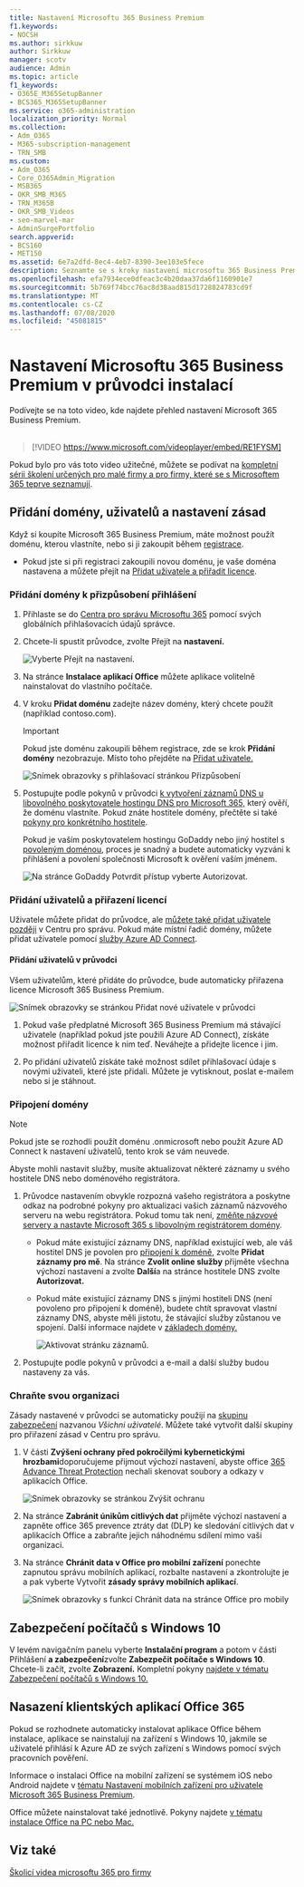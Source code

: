 ```yaml
---
title: Nastavení Microsoftu 365 Business Premium
f1.keywords:
- NOCSH
ms.author: sirkkuw
author: Sirkkuw
manager: scotv
audience: Admin
ms.topic: article
f1_keywords:
- O365E_M365SetupBanner
- BCS365_M365SetupBanner
ms.service: o365-administration
localization_priority: Normal
ms.collection:
- Adm_O365
- M365-subscription-management
- TRN_SMB
ms.custom:
- Adm_O365
- Core_O365Admin_Migration
- MSB365
- OKR_SMB_M365
- TRN_M365B
- OKR_SMB_Videos
- seo-marvel-mar
- AdminSurgePortfolio
search.appverid:
- BCS160
- MET150
ms.assetid: 6e7a2dfd-8ec4-4eb7-8390-3ee103e5fece
description: Seznamte se s kroky nastavení microsoftu 365 Business Premium, včetně přidání domény a uživatelů, nastavení zásad zabezpečení a dalších.
ms.openlocfilehash: efa7934ece0dfeac3c4b20daa37da6f1160901e7
ms.sourcegitcommit: 5b769f74bcc76ac8d38aad815d1728824783cd9f
ms.translationtype: MT
ms.contentlocale: cs-CZ
ms.lasthandoff: 07/08/2020
ms.locfileid: "45081815"
---
```

# <a name="set-up-microsoft-365-business-premium-in-the-setup-wizard"></a>Nastavení Microsoftu 365 Business Premium v průvodci instalací

Podívejte se na toto video, kde najdete přehled nastavení Microsoft 365 Business Premium.<br><br>

> [!VIDEO https://www.microsoft.com/videoplayer/embed/RE1FYSM] 

Pokud bylo pro vás toto video užitečné, můžete se podívat na [kompletní sérii školení určených pro malé firmy a pro firmy, které se s Microsoftem 365 teprve seznamují](https://support.microsoft.com/office/6ab4bbcd-79cf-4000-a0bd-d42ce4d12816).

## <a name="add-your-domain-users-and-set-up-policies"></a>Přidání domény, uživatelů a nastavení zásad

Když si koupíte Microsoft 365 Business Premium, máte možnost použít doménu, kterou vlastníte, nebo si ji zakoupit během [registrace](sign-up.md).

- Pokud jste si při registraci zakoupili novou doménu, je vaše doména nastavena a můžete přejít na [Přidat uživatele a přiřadit licence](#add-users-and-assign-licenses).

### <a name="add-your-domain-to-personalize-sign-in"></a>Přidání domény k přizpůsobení přihlášení

1. Přihlaste se do [Centra pro správu Microsoftu 365](https://admin.microsoft.com) pomocí svých globálních přihlašovacích údajů správce. 

2. Chcete-li spustit průvodce, zvolte Přejít na **nastavení.**

    ![Vyberte Přejít na nastavení.](../media/gotosetupinadmincenter.png)

3. Na stránce **Instalace aplikací Office** můžete aplikace volitelně nainstalovat do vlastního počítače.
    
4. V kroku **Přidat doménu** zadejte název domény, který chcete použít (například contoso.com).

    > [!IMPORTANT]
    > Pokud jste doménu zakoupili během registrace, zde se krok **Přidání domény** nezobrazuje. Místo toho přejděte na [Přidat uživatele.](#add-users-and-assign-licenses)

    ![Snímek obrazovky s přihlašovací stránkou Přizpůsobení](../media/adddomain.png)

    
4. Postupujte podle pokynů v průvodci [k vytvoření záznamů DNS u libovolného poskytovatele hostingu DNS pro Microsoft 365,](https://docs.microsoft.com/office365/admin/get-help-with-domains/create-dns-records-at-any-dns-hosting-provider) který ověří, že doménu vlastníte. Pokud znáte hostitele domény, přečtěte si také [pokyny pro konkrétního hostitele](https://docs.microsoft.com/office365/admin/get-help-with-domains/set-up-your-domain-host-specific-instructions).

    Pokud je vaším poskytovatelem hostingu GoDaddy nebo jiný hostitel s [povoleným doménou](https://docs.microsoft.com/office365/admin/get-help-with-domains/domain-connect), proces je snadný a budete automaticky vyzváni k přihlášení a povolení společnosti Microsoft k ověření vaším jménem.

    ![Na stránce GoDaddy Potvrdit přístup vyberte Autorizovat.](../media/godaddyauth.png)

### <a name="add-users-and-assign-licenses"></a>Přidání uživatelů a přiřazení licencí

Uživatele můžete přidat do průvodce, ale [můžete také přidat uživatele později](add-users-m365b.md) v Centru pro správu. Pokud máte místní řadič domény, můžete přidat uživatele pomocí [služby Azure AD Connect](https://docs.microsoft.com/azure/active-directory/hybrid/how-to-connect-install-express).

#### <a name="add-users-in-the-wizard"></a>Přidání uživatelů v průvodci

Všem uživatelům, které přidáte do průvodce, bude automaticky přiřazena licence Microsoft 365 Business Premium.

![Snímek obrazovky se stránkou Přidat nové uživatele v průvodci](../media/addnewuserspage.png)

1. Pokud vaše předplatné Microsoft 365 Business Premium má stávající uživatele (například pokud jste použili Azure AD Connect), získáte možnost přiřadit licence k nim teď. Neváhejte a přidejte licence i jim.

2. Po přidání uživatelů získáte také možnost sdílet přihlašovací údaje s novými uživateli, které jste přidali. Můžete je vytisknout, poslat e-mailem nebo si je stáhnout.

### <a name="connect-your-domain"></a>Připojení domény

> [!NOTE]
> Pokud jste se rozhodli použít doménu .onmicrosoft nebo použít Azure AD Connect k nastavení uživatelů, tento krok se vám neuvede.
  
Abyste mohli nastavit služby, musíte aktualizovat některé záznamy u svého hostitele DNS nebo doménového registrátora.
  
1. Průvodce nastavením obvykle rozpozná vašeho registrátora a poskytne odkaz na podrobné pokyny pro aktualizaci vašich záznamů názvového serveru na webu registrátora. Pokud tomu tak není, [změňte názvové servery a nastavte Microsoft 365 s libovolným registrátorem domény](https://docs.microsoft.com/microsoft-365/admin/get-help-with-domains/change-nameservers-at-any-domain-registrar). 

    - Pokud máte existující záznamy DNS, například existující web, ale váš hostitel DNS je povolen pro [připojení k doméně](https://docs.microsoft.com/office365/admin/get-help-with-domains/domain-connect), zvolte **Přidat záznamy pro mě**. Na stránce **Zvolit online služby** přijměte všechna výchozí nastavení a zvolte **Další**a na stránce hostitele DNS zvolte **Autorizovat.**
    - Pokud máte existující záznamy DNS s jinými hostiteli DNS (není povoleno pro připojení k doméně), budete chtít spravovat vlastní záznamy DNS, abyste měli jistotu, že stávající služby zůstanou ve spojení. Další informace najdete v [základech domény.](https://docs.microsoft.com/office365/admin/get-help-with-domains/dns-basics)

        ![Aktivovat stránku záznamů.](../media/activaterecords.png)

2. Postupujte podle pokynů v průvodci a e-mail a další služby budou nastaveny za vás.

### <a name="protect-your-organization"></a>Chraňte svou organizaci 

Zásady nastavené v průvodci se automaticky použijí na [skupinu zabezpečení](https://docs.microsoft.com/office365/admin/create-groups/compare-groups#security-groups) nazvanou *Všichni uživatelé*. Můžete také vytvořit další skupiny pro přiřazení zásad v Centru pro správu.

1. V části **Zvýšení ochrany před pokročilými kybernetickými hrozbami**doporučujeme přijmout výchozí nastavení, abyste office [365 Advance Threat Protection](https://docs.microsoft.com/microsoft-365/security/office-365-security/office-365-atp) nechali skenovat soubory a odkazy v aplikacích Office.

    ![Snímek obrazovky se stránkou Zvýšit ochranu](../media/increasetreatprotection.png)


2. Na stránce **Zabránit únikům citlivých dat** přijměte výchozí nastavení a zapněte office 365 prevence ztráty dat (DLP) ke sledování citlivých dat v aplikacích Office a zabraňte jejich náhodnému sdílení mimo vaši organizaci.

3. Na stránce **Chránit data v Office pro mobilní zařízení** ponechte zapnutou správu mobilních aplikací, rozbalte nastavení a zkontrolujte je a pak vyberte Vytvořit **zásady správy mobilních aplikací**.

    ![Snímek obrazovky s funkcí Chránit data na stránce Office pro mobily](../media/protectdatainmobile.png)


## <a name="secure-windows-10-pcs"></a>Zabezpečení počítačů s Windows 10

V levém navigačním panelu vyberte **Instalační program** a potom v části Přihlášení **a zabezpečení**zvolte **Zabezpečit počítače s Windows 10**. Chcete-li začít, zvolte **Zobrazení.** Kompletní pokyny [najdete v tématu Zabezpečení počítačů s Windows 10.](secure-win-10-pcs.md)

## <a name="deploy-office-365-client-apps"></a>Nasazení klientských aplikací Office 365

Pokud se rozhodnete automaticky instalovat aplikace Office během instalace, aplikace se nainstalují na zařízení s Windows 10, jakmile se uživatelé přihlásí k Azure AD ze svých zařízení s Windows pomocí svých pracovních pověření.

Informace o instalaci Office na mobilní zařízení se systémem iOS nebo Android najdete v [tématu Nastavení mobilních zařízení pro uživatele Microsoft 365 Business Premium](set-up-mobile-devices.md).

Office můžete nainstalovat také jednotlivě. Pokyny najdete [v tématu instalace Office na PC nebo Mac.](https://support.microsoft.com/office/4414eaaf-0478-48be-9c42-23adc4716658)

## <a name="see-also"></a>Viz také

[Školicí videa microsoftu 365 pro firmy](https://support.microsoft.com/office/6ab4bbcd-79cf-4000-a0bd-d42ce4d12816)

